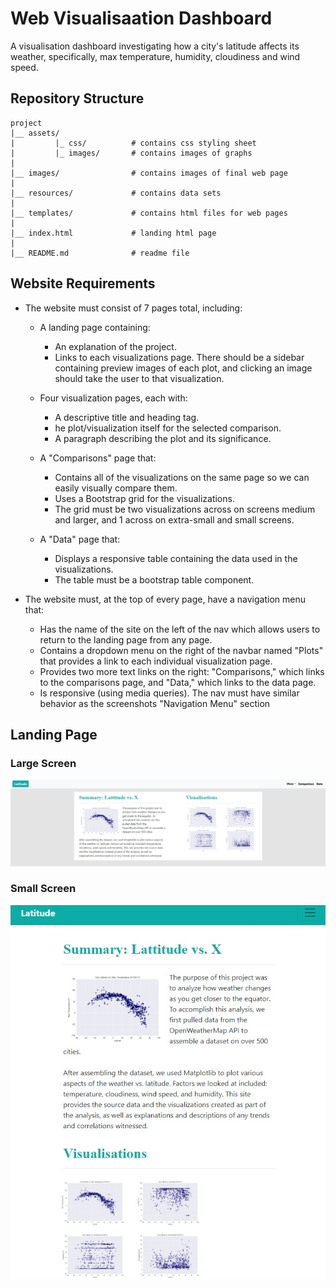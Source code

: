 # Web Visualisaation Dashboard
A visualisation dashboard investigating how a city's latitude affects its weather, specifically, max temperature, humidity, cloudiness and wind speed.

## Repository Structure
```
project  
|__ assets/                              
|         |_ css/          # contains css styling sheet
|         |_ images/       # contains images of graphs
|
|__ images/                # contains images of final web page
|
|__ resources/             # contains data sets
|
|__ templates/             # contains html files for web pages
|
|__ index.html             # landing html page
|
|__ README.md              # readme file

```

## Website Requirements
- The website must consist of 7 pages total, including:
   - A landing page containing:
      - An explanation of the project.
      - Links to each visualizations page. There should be a sidebar containing preview images of each plot, and clicking an image should take the user to that visualization.  


   - Four visualization pages, each with:  
      - A descriptive title and heading tag.
      - he plot/visualization itself for the selected comparison.
      - A paragraph describing the plot and its significance.


   - A "Comparisons" page that:
      - Contains all of the visualizations on the same page so we can easily visually compare them.
      - Uses a Bootstrap grid for the visualizations.
      - The grid must be two visualizations across on screens medium and larger, and 1 across on extra-small and small screens.

   - A "Data" page that:
      - Displays a responsive table containing the data used in the visualizations.
      - The table must be a bootstrap table component.

- The website must, at the top of every page, have a navigation menu that:

   - Has the name of the site on the left of the nav which allows users to return to the landing page from any page.
   - Contains a dropdown menu on the right of the navbar named "Plots" that provides a link to each individual visualization page.
   - Provides two more text links on the right: "Comparisons," which links to the comparisons page, and "Data," which links to the data page.
   - Is responsive (using media queries). The nav must have similar behavior as the screenshots "Navigation Menu" section

## Landing Page
### Large Screen
![website_large](images/landing_page.jpg)

### Small Screen
![website_small](images/landing_page_small.jpg)
